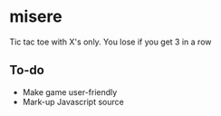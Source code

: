 # misere
Tic tac toe with X's only. You lose if you get 3 in a row

## To-do
* Make game user-friendly
* Mark-up Javascript source
